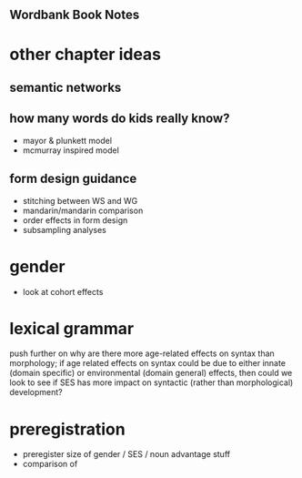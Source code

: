 Wordbank Book Notes
-------------------

# other chapter ideas

## semantic networks



## how many words do kids really know?

+ mayor & plunkett model
+ mcmurray inspired model

## form design guidance

+ stitching between WS and WG
+ mandarin/mandarin comparison
+ order effects in form design
+ subsampling analyses


# gender 
  - look at cohort effects  
  
# lexical grammar

push further on why are there more age-related effects on syntax than morphology; if age related effects on syntax could be due to either innate (domain specific) or environmental (domain general) effects, then could we look to see if SES has more impact on syntactic (rather than morphological) development?


# preregistration
  - preregister size of gender / SES / noun advantage stuff
  - comparison of
